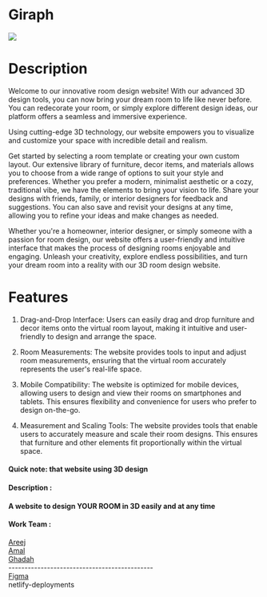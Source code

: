 <h1>Giraph</h1>
<img src='https://media.discordapp.net/attachments/1189462489675603991/1189469569920798802/1.png?ex=659e46dc&is=658bd1dc&hm=b064d5d6a7972408bab7b2816677c2a3353117960b7578e4555edbf0bc1d5ee2&=&format=webp&quality=lossless&width=769&height=577'>
<h1>Description </h1>
<p>
  Welcome to our innovative room design website! With our advanced 3D design tools, you can now bring your dream room to life like never before. You can redecorate your room, or simply explore different design ideas, our platform offers a seamless and immersive experience.

  Using cutting-edge 3D technology, our website empowers you to visualize and customize your space with incredible detail and realism. 

  Get started by selecting a room template or creating your own custom layout. Our extensive library of furniture, decor items, and materials allows you to choose from a wide range of options to suit your style and preferences. Whether you prefer a modern, minimalist aesthetic or a cozy, traditional vibe, we have the elements to bring your vision to life.
   Share your designs with friends, family, or interior designers for feedback and suggestions. You can also save and revisit your designs at any time, allowing you to refine your ideas and make changes as needed.

Whether you're a homeowner, interior designer, or simply someone with a passion for room design, our website offers a user-friendly and intuitive interface that makes the process of designing rooms enjoyable and engaging. Unleash your creativity, explore endless possibilities, and turn your dream room into a reality with our 3D room design website.
</p>

<h1>Features</h1>
<p>

1)  Drag-and-Drop Interface: Users can easily drag and drop furniture and decor items onto the virtual room layout, making it intuitive and user-friendly to design and arrange the space.  

2) Room Measurements: The website provides tools to input and adjust room measurements, ensuring that the virtual room accurately represents the user's real-life space.

3) Mobile Compatibility: The website is optimized for mobile devices, allowing users to design and view their rooms on smartphones and tablets. This ensures flexibility and convenience for users who prefer to design on-the-go.

4) Measurement and Scaling Tools: The website provides tools that enable users to accurately measure and scale their room designs. This ensures that furniture and other elements fit proportionally within the virtual space.
</p>
<h4> Quick note:
that website using 3D design</h4>
<h4>Description : </h4>
<h4>A website to design YOUR ROOM in 3D easily and at any time</h4>
<h4>Work Team :</h4>
<a href="https://github.com/kira-1997">Areej </a>
<br>
<a href="https://github.com/AmalAlshehrig">Amal</a>
<br>
<a href= "https://github.com/ghadah2019">Ghadah</a>
<br>
---------------------------------------------
<br>
<a href='https://www.figma.com/file/QDnDUpuB8haiavVLq4swHP/Final-project?type=design&node-id=0%3A1&mode=design&t=BSHY77AM24IEJoAY-1'>Figma</a>
<br>
<a>netlify-deployments</a>
